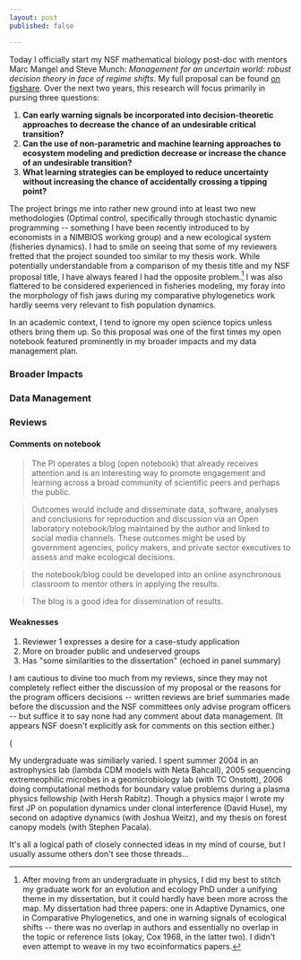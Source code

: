 ```yaml
---
layout: post
published: false

---
```


Today I officially start my NSF mathematical biology post-doc with mentors Marc Mangel and Steve Munch:  _Management for an uncertain world: robust decision theory in face of regime shifts_.  My full proposal can be found [on figshare](http://dx.doi.org/10.6084/m9.figshare.652970).  Over the next two years, this research will focus primarily in pursing three questions: 

1. **Can early warning signals be incorporated into decision-theoretic approaches to decrease the chance of an undesirable critical transition?**  
2. **Can the use of non-parametric and machine learning approaches to ecosystem modeling and prediction decrease or increase the chance of an undesirable transition?**
3. **What learning strategies can be employed to reduce uncertainty without increasing the chance of accidentally crossing a tipping point?**


The project brings me into rather new ground into at least two new methodologies (Optimal control, specifically through stochastic dynamic programming -- something I have been recently introduced to by economists in a NIMBIOS working group)  and a new ecological system (fisheries dynamics). I had to smile on seeing that some of my reviewers fretted that the project sounded too similar to my thesis work.  While potentially understandable from a comparison of my thesis title and my NSF proposal title, I have always feared I had the opposite problem.[^1]  I was also flattered to be considered experienced in fisheries modeling, my foray into the morphology of fish jaws during my comparative phylogenetics work hardly seems very relevant to fish population dynamics.

In an academic context, I tend to ignore my open science topics unless others bring them up. So this proposal was one of the first times my open notebook featured prominently in my broader impacts and my data management plan.

### Broader Impacts

### Data Management 

### Reviews


#### Comments on notebook

> The PI operates a blog (open notebook) that already receives attention and is an interesting way to promote engagement and learning across a broad community of scientific peers and perhaps the public. 

> Outcomes would include and disseminate data, software, analyses and conclusions for reproduction and discussion via an Open laboratory notebook/blog maintained by the author and linked to social media channels. These outcomes might be used by government agencies, policy makers, and private sector executives to assess and make ecological decisions.

> the notebook/blog could be developed into an online asynchronous classroom to mentor others in applying the results. 

> The blog is a good idea for dissemination of results. 

#### Weaknesses

1. Reviewer 1 expresses a desire for a case-study application
2. More on broader public and undeserved groups
3. Has "some similarities to the dissertation" (echoed in panel summary)

I am cautious to divine too much from my reviews, since they may not completely reflect either the discussion of my proposal or the reasons for the program officers decisions -- written reviews are brief summaries made before the discussion and the NSF committees only advise program officers -- but suffice it to say none had any comment about data management.  (It appears NSF doesn't explicitly ask for comments on this section either.)  

(



[^1]: After moving from an undergraduate in physics, I did my best to stitch my graduate work for an evolution and ecology PhD under a unifying theme in my dissertation, but it could hardly have been more across the map.  My dissertation had three papers: one in Adaptive Dynamics, one in Comparative Phylogenetics, and one in warning signals of ecological shifts -- there was no overlap in authors and essentially no overlap in the topic or reference lists (okay, Cox 1968, in the latter two).  I didn't even attempt to weave in my two ecoinformatics papers.  

My undergraduate was similiarly varied.  I spent summer 2004 in an astrophysics lab (lambda CDM models with Neta Bahcall), 2005 sequencing extremeophilic microbes in a geomicrobiology lab (with TC Onstott), 2006 doing computational methods for boundary value problems during a plasma physics fellowship (with Hersh Rabitz).  Though a physics major I wrote my first JP on population dynamics under clonal interference (David Huse), my second on adaptive dynamics (with Joshua Weitz), and my thesis on forest canopy models (with Stephen Pacala).  

It's all a logical path of closely connected ideas in my mind of course, but I usually assume others don't see those threads...   
